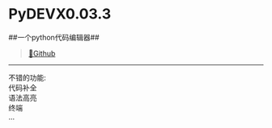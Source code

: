 # PyDEVX0.03.3
##一个python代码编辑器##
>[🔗Github](https://github.com/Zhousheny-L/PyDEVX0.03.3/)<br />
----------------
不错的功能:<br />
  代码补全<br />
  语法高亮<br />
  终端<br />
  ...

